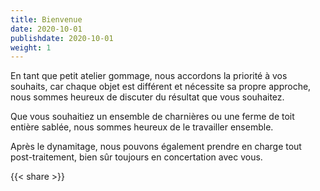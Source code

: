 ```yaml
---
title: Bienvenue
date: 2020-10-01
publishdate: 2020-10-01
weight: 1
---
```

En tant que petit atelier gommage, nous accordons la priorité à vos souhaits, car chaque objet est différent et nécessite sa propre approche, nous sommes heureux de discuter du résultat que vous souhaitez.

Que vous souhaitiez un ensemble de charnières ou une ferme de toit entière sablée, nous sommes heureux de le travailler ensemble.

Après le dynamitage, nous pouvons également prendre en charge tout post-traitement, bien sûr toujours en concertation avec vous.

{{< share >}}
